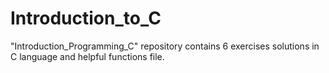 # Introduction_to_C
"Introduction_Programming_C" repository contains 6 exercises solutions in C language and helpful functions file.
